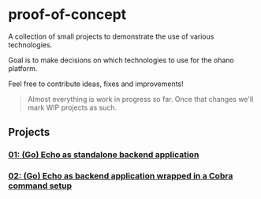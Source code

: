 # proof-of-concept

A collection of small projects to demonstrate the use of various technologies.

Goal is to make decisions on which technologies to use for the ohano platform.

Feel free to contribute ideas, fixes and improvements!

> Almost everything is work in progress so far. Once that changes we'll mark WIP projects as such.

## Projects

### [01: (Go) Echo as standalone backend application](./01-backend-echo-standalone)
### [02: (Go) Echo as backend application wrapped in a Cobra command setup](./01-backend-echo-standalone)